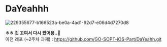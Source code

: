 # DaYeahhh

![229355677-b166523a-be0a-4ad1-92d7-e06d4d7270d8](https://user-images.githubusercontent.com/75093565/233863673-037d692d-dc35-4de7-90fc-721e8161b5b4.png)

**ㅎㅎ 깃 꼬여서 다시 팠어용..🥹**
<br/>
이전 레포 (~2주차 과제) : https://github.com/GO-SOPT-iOS-Part/DaYeahh.git
